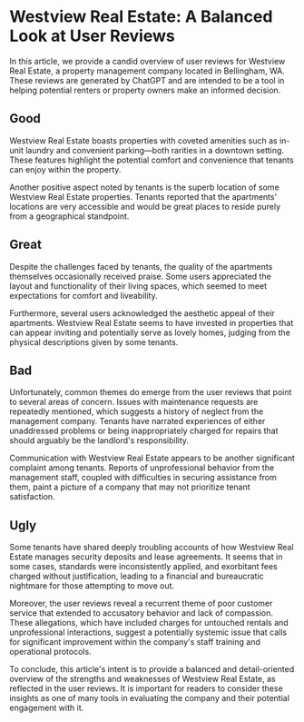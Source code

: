 # Westview Real Estate: A Balanced Look at User Reviews

In this article, we provide a candid overview of user reviews for Westview Real Estate, a property management company located in Bellingham, WA. These reviews are generated by ChatGPT and are intended to be a tool in helping potential renters or property owners make an informed decision.

## Good
Westview Real Estate boasts properties with coveted amenities such as in-unit laundry and convenient parking—both rarities in a downtown setting. These features highlight the potential comfort and convenience that tenants can enjoy within the property.

Another positive aspect noted by tenants is the superb location of some Westview Real Estate properties. Tenants reported that the apartments' locations are very accessible and would be great places to reside purely from a geographical standpoint.

## Great
Despite the challenges faced by tenants, the quality of the apartments themselves occasionally received praise. Some users appreciated the layout and functionality of their living spaces, which seemed to meet expectations for comfort and liveability.

Furthermore, several users acknowledged the aesthetic appeal of their apartments. Westview Real Estate seems to have invested in properties that can appear inviting and potentially serve as lovely homes, judging from the physical descriptions given by some tenants.

## Bad
Unfortunately, common themes do emerge from the user reviews that point to several areas of concern. Issues with maintenance requests are repeatedly mentioned, which suggests a history of neglect from the management company. Tenants have narrated experiences of either unaddressed problems or being inappropriately charged for repairs that should arguably be the landlord's responsibility.

Communication with Westview Real Estate appears to be another significant complaint among tenants. Reports of unprofessional behavior from the management staff, coupled with difficulties in securing assistance from them, paint a picture of a company that may not prioritize tenant satisfaction.

## Ugly
Some tenants have shared deeply troubling accounts of how Westview Real Estate manages security deposits and lease agreements. It seems that in some cases, standards were inconsistently applied, and exorbitant fees charged without justification, leading to a financial and bureaucratic nightmare for those attempting to move out.

Moreover, the user reviews reveal a recurrent theme of poor customer service that extended to accusatory behavior and lack of compassion. These allegations, which have included charges for untouched rentals and unprofessional interactions, suggest a potentially systemic issue that calls for significant improvement within the company's staff training and operational protocols.

To conclude, this article's intent is to provide a balanced and detail-oriented overview of the strengths and weaknesses of Westview Real Estate, as reflected in the user reviews. It is important for readers to consider these insights as one of many tools in evaluating the company and their potential engagement with it.